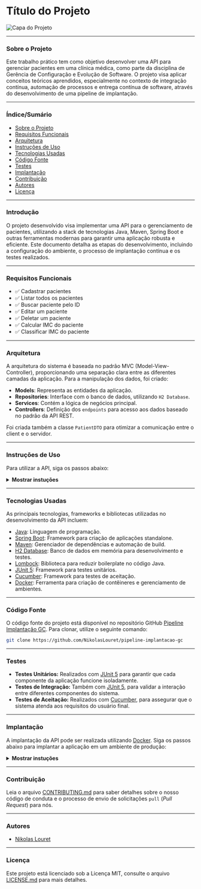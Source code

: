 # Título do Projeto

![Capa do Projeto](https://picsum.photos/850/280)

---

### Sobre o Projeto

Este trabalho prático tem como objetivo desenvolver uma API para gerenciar pacientes em uma clínica médica, como parte da disciplina de Gerência de Configuração e Evolução de Software. O projeto visa aplicar conceitos teóricos aprendidos, especialmente no contexto de integração contínua, automação de processos e entrega contínua de software, através do desenvolvimento de uma pipeline de implantação.

---

### Índice/Sumário

* [Sobre o Projeto](#sobre-o-projeto)
* [Requisitos Funcionais](#requisitos-funcionais)
* [Arquitetura](#arquitetura)
* [Instruções de Uso](#instruções-de-uso)
* [Tecnologias Usadas](#tecnologias-usadas)
* [Código Fonte](#código-fonte)
* [Testes](#testes)
* [Implantação](#implantação)
* [Contribuição](#contribuição)
* [Autores](#autores)
* [Licença](#licença)

---

### Introdução

O projeto desenvolvido visa implementar uma API para o gerenciamento de pacientes, utilizando a stack de tecnologias Java, Maven, Spring Boot e outras ferramentas modernas para garantir uma aplicação robusta e eficiente. Este documento detalha as etapas do desenvolvimento, incluindo a configuração do ambiente, o processo de implantação contínua e os testes realizados.

---

### Requisitos Funcionais 

- :white_check_mark: Cadastrar pacientes
- :white_check_mark: Listar todos os pacientes
- :white_check_mark: Buscar paciente pelo ID
- :white_check_mark: Editar um paciente
- :white_check_mark: Deletar um paciente
- :white_check_mark: Calcular IMC do paciente
- :white_check_mark: Classificar IMC do paciente

---

### Arquitetura

A arquitetura do sistema é baseada no padrão MVC (Model-View-Controller), proporcionando uma separação clara entre as diferentes camadas da aplicação. Para a manipulação dos dados, foi criado:

- **Models**: Representa as entidades da aplicação.
- **Repositories**: Interface com o banco de dados, utilizando `H2 Database`.
- **Services**: Contém a lógica de negócios principal.
- **Controllers**: Definição dos `endpoints` para acesso aos dados baseado no padrão da API REST.

Foi criada também a classe `PatientDTO` para otimizar a comunicação entre o client e o servidor.

---

### Instruções de Uso

Para utilizar a API, siga os passos abaixo:

<details><summary><b>Mostrar instuções</b></summary>

### `Configurar o Ambiente de Desenvolvimento`

1. Certifique-se de ter o [JDK](https://www.oracle.com/br/java/technologies/downloads/) (Java Development Kit) instalado.
2. Clone o repositório do GitHub:
   ```sh
   git clone https://github.com/NikolasLouret/pipeline-implantacao-gc
   ```
3. Navegue até o diretório do projeto:
   ```sh
   cd pipeline-implantacao-gc/api-clinica-medica
   ```
4. Execute o comando Maven para construir o projeto:
   ```sh
   mvn clean package
   ```
5. Inicie a aplicação:
   ```sh
   mvn spring-boot:run
   ```
  
### `Realizar Testes`
   Para executar testes unitários e de integração, basta executar o seguinte comando:
   ```sh
   mvn test
   ```

</details>

---

### Tecnologias Usadas
   As principais tecnologias, frameworks e bibliotecas utilizadas no desenvolvimento da API incluem:
- [Java](https://www.java.com/pt-BR/): Linguagem de programação.
- [Spring Boot](https://maven.apache.org/): Framework para criação de aplicações standalone.
- [Maven](https://maven.apache.org/): Gerenciador de dependências e automação de build.
- [H2 Database](https://h2database.com/html/main.html): Banco de dados em memória para desenvolvimento e testes.
- [Lombock](https://projectlombok.org/): Biblioteca para reduzir boilerplate no código Java.
- [JUnit 5](https://junit.org/junit5/): Framework para testes unitários.
- [Cucumber](https://cucumber.io/): Framework para testes de aceitação.
- [Docker](https://www.docker.com/): Ferramenta para criação de contêineres e gerenciamento de ambientes.

---

### Código Fonte
   O código fonte do projeto está disponível no repositório GitHub [Pipeline Implantação GC](https://github.com/NikolasLouret/pipeline-implantacao-gc). Para clonar, utilize o seguinte comando:
   ```sh
   git clone https://github.com/NikolasLouret/pipeline-implantacao-gc
   ```

---

### Testes
   - **Testes Unitários:** Realizados com [JUnit 5](https://junit.org/junit5/) para garantir que cada componente da aplicação funcione isoladamente.
   - **Testes de Integração:** Também com [JUnit 5](https://junit.org/junit5/), para validar a interação entre diferentes componentes do sistema.
   - **Testes de Aceitação:** Realizados com [Cucumber](https://cucumber.io/), para assegurar que o sistema atenda aos requisitos do usuário final.

---

### Implantação
A implantação da API pode ser realizada utilizando [Docker](https://www.docker.com/). Siga os passos abaixo para implantar a aplicação em um ambiente de produção:

<details><summary><b>Mostrar instuções</b></summary>
	
### 1. Construir a imagem Docker:
#### `Opção 1: DockerHub`
   
> É recomendado **utilizar** a imagem do DockerHub

&nbsp;&nbsp;&nbsp;&nbsp;É possível acessar a imagem Docker hospedada no [DockerHub](https://hub.docker.com/r/nikolaslouret/patient-api) e fazer o `pull` da imagem com o comando:
```sh
docker pull nikolaslouret/patient-api
```

#### `Opção 2: Local`
&nbsp;&nbsp;&nbsp;&nbsp;É possível também construir a imagem localmente, utilizando o comando:
```sh
docker build -t apiclinica .
```

### 2. Executar o `container` Docker:
&nbsp;&nbsp;&nbsp;&nbsp;A execução do `container` é realizada através do comando:
```sh
docker run -p 8080:8080 apiclinica
```

### 3. Acessar a API:
&nbsp;&nbsp;&nbsp;&nbsp;O acesso da API é realizado através da `url:
```sh
http://localhost:8080/api/v1/patients
```

</details>

---

### Contribuição
Leia o arquivo [CONTRIBUTING.md](CONTRIBUTING.md) para saber detalhes sobre o nosso código de conduta e o processo de envio de solicitações `pull` (*Pull Request*) para nós.

---

### Autores
- [Nikolas Louret](https://github.com/NikolasLouret)

---

### Licença
Este projeto está licenciado sob a Licença MIT,  consulte o arquivo [LICENSE.md](LICENSE.md) para mais detalhes.

